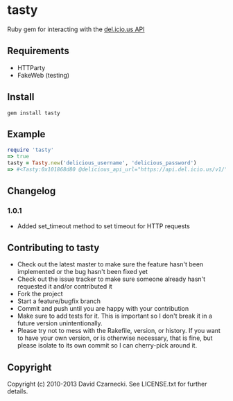# tasty

Ruby gem for interacting with the [del.icio.us API](http://www.delicious.com/help/api/)

## Requirements

* HTTParty
* FakeWeb (testing)

## Install

`gem install tasty`

## Example

```ruby
require 'tasty'
=> true
tasty = Tasty.new('delicious_username', 'delicious_password')
=> #<Tasty:0x101868d80 @delicious_api_url="https://api.del.icio.us/v1/", @password="delicious_password", @username="delicious_username">
```

## Changelog

### 1.0.1

* Added set_timeout method to set timeout for HTTP requests

## Contributing to tasty
 
* Check out the latest master to make sure the feature hasn't been implemented or the bug hasn't been fixed yet
* Check out the issue tracker to make sure someone already hasn't requested it and/or contributed it
* Fork the project
* Start a feature/bugfix branch
* Commit and push until you are happy with your contribution
* Make sure to add tests for it. This is important so I don't break it in a future version unintentionally.
* Please try not to mess with the Rakefile, version, or history. If you want to have your own version, or is otherwise necessary, that is fine, but please isolate to its own commit so I can cherry-pick around it.

## Copyright

Copyright (c) 2010-2013 David Czarnecki. See LICENSE.txt for further details.